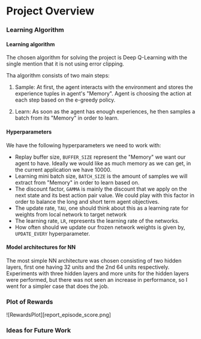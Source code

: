 # Project Overview

### Learning Algorithm

#### Learning algorithm

The chosen algorithm for solving the project is Deep Q-Learning with the single mention that it is not using error clipping.

Tha algorithm consists of two main steps:

1. Sample: At first, the agent interacts with the environment and stores the experience tuples in agent's "Memory". Agent is choosing the action at each step based on the e-greedy policy.

2. Learn: As soon as the agent has enough experiences, he then samples a batch from its "Memory" in order to learn. 

#### Hyperparameters

We have the following hyperparameters we need to work with:
* Replay buffer size, `BUFFER_SIZE` represent the "Memory" we want our agent to have. Ideally we would like as much memory as we can get, in the current application we have 10000.
* Learning mini batch size, `BATCH_SIZE` is the amount of samples we will extract from "Memory" in order to learn based on.
* The discount factor, `GAMMA` is mainly the discount that we apply on the next state and its best action pair value. We could play with this factor  in order to balance the long and short term agent objectives.
* The update rate, `TAU`, one should think about this as a learning rate for weights from local network to target network
* The learning rate, `LR`, represents the learning rate of the networks.
* How often should we update our frozen network weights is given by, `UPDATE_EVERY` hyperparameter. 

#### Model architectures for NN
The most simple NN architecture was chosen consisting of two hidden layers, first one having 32 units and the 2nd 64 units respectively.
Experiments with three hidden layers and more units for the hidden layers were performed, but there was not seen an increase in performance, so I went for a simpler case that does the job.

### Plot of Rewards

![RewardsPlot][report_episode_score.png]

### Ideas for Future Work


